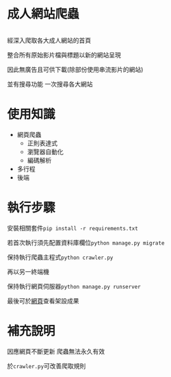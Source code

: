 # 成人網站爬蟲

![]()

經深入爬取各大成人網站的首頁

整合所有原始影片檔與標題以新的網站呈現

因此無廣告且可供下載(除部份使用串流影片的網站)

並有搜尋功能 一次搜尋各大網站

# 使用知識

- 網頁爬蟲
    - 正則表達式
    - 瀏覽器自動化
    - 編碼解析
- 多行程
- 後端

# 執行步驟

安裝相關套件`pip install -r requirements.txt`

若首次執行須先配置資料庫欄位`python manage.py migrate`

保持執行爬蟲主程式`python crawler.py`

再以另一終端機

保持執行網頁伺服器`python manage.py runserver`

最後可於[網頁](http://127.0.0.1:8000)查看架設成果

# 補充說明

因應網頁不斷更新 爬蟲無法永久有效

於`crawler.py`可改善爬取規則